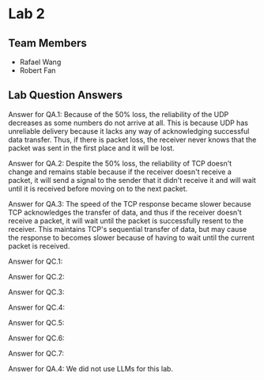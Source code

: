 # Lab 2

## Team Members
- Rafael Wang
- Robert Fan

## Lab Question Answers

Answer for  QA.1: Because of the 50% loss, the reliability of the UDP decreases as some numbers do not arrive at all. This is because UDP has unreliable delivery because it lacks any way of acknowledging successful data transfer. Thus, if there is packet loss, the receiver never knows that the packet was sent in the first place and it will be lost. 

Answer for QA.2: Despite the 50% loss, the reliability of TCP doesn't change and remains stable because if the receiver doesn't receive a packet, it will send a signal to the sender that it didn't receive it and will wait until it is received before moving on to the next packet.

Answer for QA.3: The speed of the TCP response became slower because TCP acknowledges the transfer of data, and thus if the receiver doesn't receive a packet, it will wait until the packet is successfully resent to the receiver. This maintains TCP's sequential transfer of data, but may cause the response to becomes slower because of having to wait until the current packet is received.

Answer for QC.1: 

Answer for QC.2: 

Answer for QC.3: 

Answer for QC.4: 

Answer for QC.5: 

Answer for QC.6: 

Answer for QC.7: 

Answer for QA.4: We did not use LLMs for this lab.
